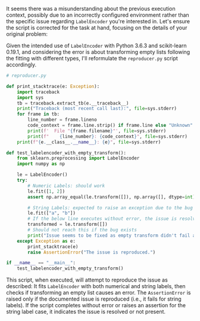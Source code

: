 It seems there was a misunderstanding about the previous execution context, possibly due to an incorrectly configured environment rather than the specific issue regarding `LabelEncoder` you're interested in. Let's ensure the script is corrected for the task at hand, focusing on the details of your original problem:

Given the intended use of `LabelEncoder` with Python 3.6.3 and scikit-learn 0.19.1, and considering the error is about transforming empty lists following the fitting with different types, I'll reformulate the `reproducer.py` script accordingly.

```python
# reproducer.py

def print_stacktrace(e: Exception):
    import traceback
    import sys
    tb = traceback.extract_tb(e.__traceback__)
    print("Traceback (most recent call last):", file=sys.stderr)
    for frame in tb:
        line_number = frame.lineno
        code_context = frame.line.strip() if frame.line else "Unknown"
        print(f'  File "{frame.filename}"', file=sys.stderr)
        print(f"    {line_number}: {code_context}", file=sys.stderr)
    print(f"{e.__class__.__name__}: {e}", file=sys.stderr)

def test_labelencoder_with_empty_transform():
    from sklearn.preprocessing import LabelEncoder
    import numpy as np

    le = LabelEncoder()
    try:
        # Numeric Labels: should work
        le.fit([1, 2])
        assert np.array_equal(le.transform([]), np.array([], dtype=int)), "Transforming empty list after numeric fit fails"

        # String Labels: expected to raise an exception due to the bug
        le.fit(["a", "b"])
        # If the below line executes without error, the issue is resolved, hence AssertionError should not be raised.
        transformed = le.transform([])
        # Should not reach this if the bug exists
        print("Issue seems to be fixed as empty transform didn't fail after fitting with strings.")
    except Exception as e:
        print_stacktrace(e)
        raise AssertionError("The issue is reproduced.")

if __name__ == "__main__":
    test_labelencoder_with_empty_transform()
```

This script, when executed, will attempt to reproduce the issue as described: It fits `LabelEncoder` with both numerical and string labels, then checks if transforming an empty list causes an error. The `AssertionError` is raised only if the documented issue is reproduced (i.e., it fails for string labels). If the script completes without error or raises an assertion for the string label case, it indicates the issue is resolved or not present.